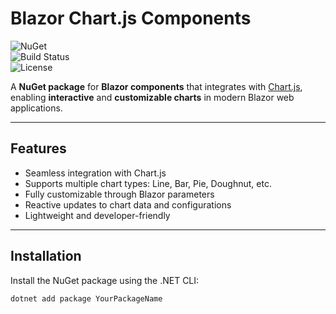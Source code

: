 # Blazor Chart.js Components

![NuGet](https://img.shields.io/nuget/v/YourPackageName?style=flat-square)  
![Build Status](https://img.shields.io/github/workflow/status/0ls3n/BlazorChart/CI?style=flat-square)  
![License](https://img.shields.io/github/license/0ls3n/BlazorChart?style=flat-square)  

A **NuGet package** for **Blazor components** that integrates with [Chart.js](https://www.chartjs.org/), enabling **interactive** and **customizable charts** in modern Blazor web applications.

---

## Features
- Seamless integration with Chart.js
- Supports multiple chart types: Line, Bar, Pie, Doughnut, etc.
- Fully customizable through Blazor parameters
- Reactive updates to chart data and configurations
- Lightweight and developer-friendly

---

## Installation

Install the NuGet package using the .NET CLI:

```bash
dotnet add package YourPackageName
